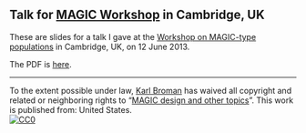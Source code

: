 ## Talk for [MAGIC Workshop](http://mus.well.ox.ac.uk/19genomes/MAGIC-WORKSHOP/) in Cambridge, UK

These are slides for a talk I gave at the
[Workshop on MAGIC-type populations](http://mus.well.ox.ac.uk/19genomes/MAGIC-WORKSHOP/) 
in Cambridge, UK, on 12 June 2013.

The PDF is [here](http://www.biostat.wisc.edu/~kbroman/presentations/magic_web.pdf).

<hr/>

To the extent possible under law,
[Karl Broman](http://github.com/kbroman)
has waived all copyright and related or neighboring rights to
&ldquo;[MAGIC design and other topics](http://github.com/kbroman/Talk_MAGIC)&rdquo;.
This work is published from: United States.
<br/>
[![CC0](http://i.creativecommons.org/p/zero/1.0/88x31.png)](http://creativecommons.org/publicdomain/zero/1.0/)
